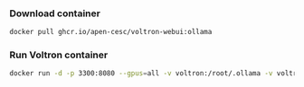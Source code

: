 ### Download container
```bash
docker pull ghcr.io/apen-cesc/voltron-webui:ollama
```

### Run Voltron container
```bash
docker run -d -p 3300:8080 --gpus=all -v voltron:/root/.ollama -v voltron-webui:/app/backend/data --name voltron --restart always ghcr.io/apen-cesc/voltron-webui:ollama
```
